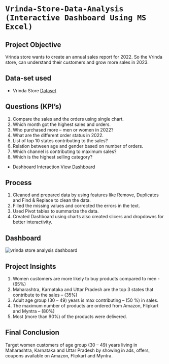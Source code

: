 # `Vrinda-Store-Data-Analysis (Interactive Dashboard Using MS Excel)`
## Project Objective
Vrinda store wants to create an annual sales report for 2022. So the Vrinda store, can understand their customers and grow more sales in 2023. 

## Data-set used
- <p> Vrinda Store <a href = 'https://github.com/Etishasri/Vrinda-Store-Data-Analysis-Dashboard/blob/main/Vrinda%20Store%20Data%20Analysis.xlsx.xlsx' > Dataset </a> </p>

## Questions (KPI’s)
1.	Compare the sales and the orders using single chart.
2.	Which month got the highest sales and orders.
3.	Who purchased more – men or women in 2022?
4.	What are the different order status in 2022.
5.	List of top 10 states contributing to the sales?
6.	Relation between age and gender based on number of orders.
7.	Which channel is contributing to maximum sales?
8.	Which is the highest selling category?
- Dashboard Interaction <a href = 'https://github.com/Etishasri/Vrinda-Store-Data-Analysis-Dashboard/blob/main/vrinda_store_analysis_dashboard.png' > View Dashboard </a>

## Process
1.	Cleaned and prepared data by using features like Remove, Duplicates and Find & Replace to clean the data.
2.	Filled the missing values and corrected the errors in the text.
3.	 Used Pivot tables to summarize the data.
4.	Created Dashboard using charts also created slicers and dropdowns for better interactivity.

## Dashboard
![vrinda store analysis dashboard](https://github.com/user-attachments/assets/7fc6e690-b44a-4f7e-9caf-e8fd158fe41d)

## Project Insights
1.	Women customers are more likely to buy products compared to men - (65%)
2.	Maharashtra, Karnataka and Uttar Pradesh are the top 3 states that contribute to the sales – (35%)
3.	Adult age group (30 – 49) years is max contributing – (50 %) in sales.
4.	The maximum number of products are ordered from Amazon, Flipkart and Myntra – (80%)
5.	Most (more than 90%) of the products were delivered.

## Final Conclusion
Target women customers of age group (30 – 49) years living in Maharashtra, Karnataka and Uttar Pradesh by showing in ads, offers, coupons available on Amazon, Flipkart and Myntra.

